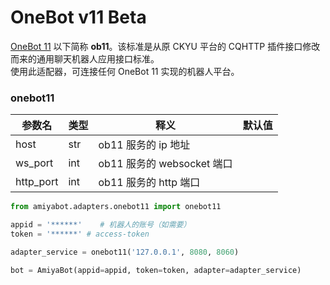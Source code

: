 # OneBot v11 <span class="beta-tag">Beta</span>

[OneBot 11](https://github.com/botuniverse/onebot-11) 以下简称 **ob11**。该标准是从原 CKYU 平台的 CQHTTP
插件接口修改而来的通用聊天机器人应用接口标准。<br>
使用此适配器，可连接任何 OneBot 11 实现的机器人平台。

### onebot11

| 参数名       | 类型  | 释义                    | 默认值 |
|-----------|-----|-----------------------|-----|
| host      | str | ob11 服务的 ip 地址        |     |
| ws_port   | int | ob11 服务的 websocket 端口 |     |
| http_port | int | ob11 服务的 http 端口      |     |

```python
from amiyabot.adapters.onebot11 import onebot11

appid = '******'    # 机器人的账号（如需要）
token = '******' # access-token

adapter_service = onebot11('127.0.0.1', 8080, 8060)

bot = AmiyaBot(appid=appid, token=token, adapter=adapter_service)
```
